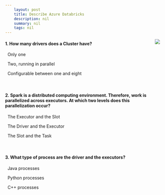 ```yaml
---
    layout: post
    title: Describe Azure Databricks 
    description: nil
    summary: nil
    tags: nil
---
```



 <a target="_blank" href="https://docs.microsoft.com/en-us/learn/modules/describe-azure-databricks/6-knowledge-check/"><i class="fas fa-external-link-alt"></i> </a>
 <img align="right" src="https://docs.microsoft.com/en-us/learn/achievements/describe-azure-databricks.svg">
####  1. How many drivers does a Cluster have?


<i class='fas fa-check-square' style='color: Dodgerblue;'></i> &nbsp;&nbsp;Only one

<i class='far fa-square'></i> &nbsp;&nbsp;Two, running in parallel

<i class='far fa-square'></i> &nbsp;&nbsp;Configurable between one and eight
<br />
<br />
<br />

####  2. Spark is a distributed computing environment. Therefore, work is parallelized across executors. At which two levels does this parallelization occur?


<i class='fas fa-check-square' style='color: Dodgerblue;'></i> &nbsp;&nbsp;The Executor and the Slot

<i class='far fa-square'></i> &nbsp;&nbsp;The Driver and the Executor

<i class='far fa-square'></i> &nbsp;&nbsp;The Slot and the Task
<br />
<br />
<br />

####  3. What type of process are the driver and the executors?


<i class='fas fa-check-square' style='color: Dodgerblue;'></i> &nbsp;&nbsp;Java processes

<i class='far fa-square'></i> &nbsp;&nbsp;Python processes

<i class='far fa-square'></i> &nbsp;&nbsp;C++ processes
<br />
<br />
<br />
